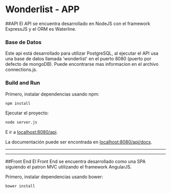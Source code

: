 # Wonderlist - APP

##API
El API se encuentra desarrollado en NodeJS con el framework ExpressJS y el ORM es Waterline.

### Base de Datos

Este api está desarrollado para utilizar PostgreSQL, al ejecutar el API usa una base de datos llamada 'wonderlist' en el puerto 8080 (puerto por defecto de mongoDB). Puede encontrarse mas informacion en el archivo connections.js.

### Build and Run

Primero, instalar dependencias usando npm:

```sh
npm install
```

Ejecutar el proyecto:

```sh
node server.js
```

E ir a [localhost:8080/api](http://localhost:8080/api).
 
La documentación puede ser encontrada en [localhost:8080/api/docs](http://localhost:8080/api/docs).

***
---

##Front End
El Front End se encuentra desarrollado como una SPA siguiendo el patron MVC utilizando el framework AngularJS.

Primero, instalar dependencias usando bower:

```sh
bower install
```
